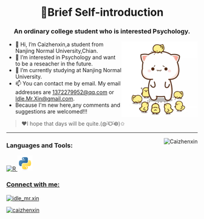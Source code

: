 <h1 align="center">👀Brief Self-introduction</h1>
<h3 align="center">An ordinary college student who is interested Psychology.</h3>
<img src="https://github.com/Caizhenxin/Caizhenxin/blob/main/%E5%BE%AE%E4%BF%A1%E5%9B%BE%E7%89%87_20231026104850.jpg" width = "200" height = "200" align="right">

- 👋 Hi, I’m Caizhenxin,a student from Nanjing Normal University,Chian.
- 👀 I’m interested in Psychology and want to be a reseacher in the future.
- 🌱 I’m currently studying at Nanjing Normal University.
- 📫 You can contact me by email. My email addresses are 1372279952@qq.com or Idle.Mr.Xin@gmail.com.
- Because I'm new here,any comments and suggestions are welcomed!!!
> ❤️I hope that days will be quite.(◍˃̶ᗜ˂̶◍)✩ 

---
<img align="right" src="https://github-readme-stats.vercel.app/api?username=Caizhenxin&show_icons=true&locale=en" alt="Caizhenxin" />

<h3 align="left">Languages and Tools:</h3>
<p align="left"> 
  <a href="https://cloud.r-project.org/" target="_blank" rel="noreferrer"> 
    <img src="https://cloud.r-project.org/Rlogo.svg" alt="R" width="40" height="40"/>
  <a href="https://www.python.org" target="_blank" rel="noreferrer"> 
    <img src="https://raw.githubusercontent.com/devicons/devicon/master/icons/python/python-original.svg" alt="python" width="40" height="40"/>

<h3 align="left">Connect with me:</h3>
<p align="left">
  <a href="https://mail.google.com/" target="blank">
    <img align="center" src="https://ssl.gstatic.com/ui/v1/icons/mail/rfr/logo_gmail_lockup_default_2x_r5.png" alt="idle_mr.xin" height="30" width="70" />
  </a>
</p>

<p align="left">
  <a href="https://github.com/ryo-ma/github-profile-trophy">
    <img src="https://github-profile-trophy.vercel.app/?username=caizhenxin" alt="caizhenxin" />
  </a>
</p>






<!---
Caizhenxin/Caizhenxin is a ✨ special ✨ repository because its `README.md` (this file) appears on your GitHub profile.
You can click the Preview link to take a look at your changes.
--->
